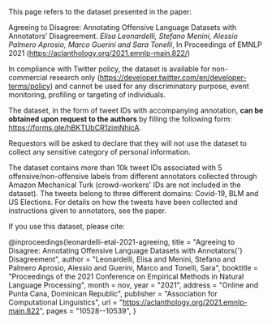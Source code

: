 This page refers to the dataset presented in the paper:

Agreeing to Disagree: Annotating Offensive Language Datasets with Annotators’ Disagreement. *Elisa Leonardelli, Stefano Menini, Alessio Palmero Aprosio, Marco Guerini and Sara Tonelli*, In Proceedings of EMNLP 2021 (https://aclanthology.org/2021.emnlp-main.822/)

In compliance with Twitter policy, the dataset is available for non-commercial research only (https://developer.twitter.com/en/developer-terms/policy) and cannot be used for any discriminatory purpose, event monitoring, profiling or targeting of individuals. 

The dataset, in the form of tweet IDs with accompanying annotation, **can be obtained upon request to the authors** by filling the following form: https://forms.gle/hBKTUbCR1zimNhicA.

Requestors will be asked to declare that they will not use the dataset to collect any sensitive category of personal information. 

The dataset contains more than 10k tweet IDs associated with 5 offensive/non-offensive labels from different annotators collected through Amazon Mechanical Turk (crowd-workers' IDs are not  included in the dataset). The tweets belong to three different domains: Covid-19, BLM and US Elections. For details on how the tweets have been collected and instructions given to annotators, see the paper.


If you use this dataset, please cite:

@inproceedings{leonardelli-etal-2021-agreeing,
    title = "Agreeing to Disagree: Annotating Offensive Language Datasets with Annotators{'} Disagreement",
    author = "Leonardelli, Elisa  and
      Menini, Stefano  and
      Palmero Aprosio, Alessio  and
      Guerini, Marco  and
      Tonelli, Sara",
    booktitle = "Proceedings of the 2021 Conference on Empirical Methods in Natural Language Processing",
    month = nov,
    year = "2021",
    address = "Online and Punta Cana, Dominican Republic",
    publisher = "Association for Computational Linguistics",
    url = "https://aclanthology.org/2021.emnlp-main.822",
    pages = "10528--10539",
}
